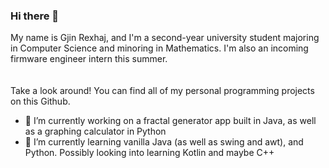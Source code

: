 ### Hi there 👋

My name is Gjin Rexhaj, and I'm a second-year university student majoring in Computer Science and minoring in Mathematics. I'm also an incoming firmware engineer intern this summer.
\
\
\
Take a look around! You can find all of my personal programming projects on this Github.

- 🔭 I’m currently working on a fractal generator app built in Java, as well as a graphing calculator in Python
- 🌱 I’m currently learning vanilla Java (as well as swing and awt), and Python. Possibly looking into learning Kotlin and maybe C++

<!--
**GjinRexhaj/GjinRexhaj** is a ✨ _special_ ✨ repository because its `README.md` (this file) appears on your GitHub profile.

Here are some ideas to get you started:

- 🔭 I’m currently working on ...
- 🌱 I’m currently learning ...
- 👯 I’m looking to collaborate on ...
- 🤔 I’m looking for help with ...
- 💬 Ask me about ...
- 📫 How to reach me: ...
- 😄 Pronouns: ...
- ⚡ Fun fact: ...
-->
